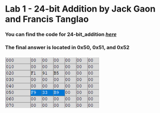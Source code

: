# Lab 1 - 24-bit Addition by Jack Gaon and Francis Tanglao
### You can find the code for 24-bit_addition [*here*](https://github.com/fctanglao/IntroductionToMicrocontrollersLabs/blob/main/Lab%201/24-bit_addition.s)
### The final answer is located in 0x50, 0x51, and 0x52
### ![result](https://github.com/fctanglao/IntroductionToMicrocontrollersLabs/blob/main/Lab%201/lab_1%20result.png)
